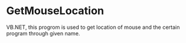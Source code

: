 # GetMouseLocation
VB.NET, this progrom is used to get location of mouse and the certain program through given name. 
